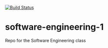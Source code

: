 [![Build Status](https://travis-ci.com/Deh410/software-engineering-1.svg?branch=master)](https://travis-ci.com/Deh410/software-engineering-1)

# software-engineering-1
Repo for the Software Engineering class
